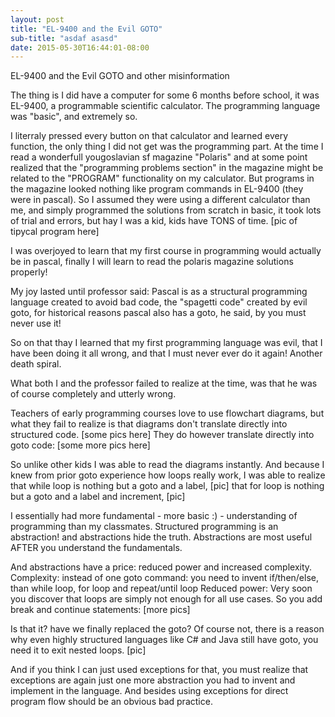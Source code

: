 ```yaml
---
layout: post
title: "EL-9400 and the Evil GOTO"
sub-title: "asdaf asasd"
date: 2015-05-30T16:44:01-08:00
---
```


EL-9400 and the Evil GOTO
and other misinformation

The thing is I did have a computer for some 6 months before school, it was EL-9400,
a programmable scientific calculator. The programming language was "basic", and extremely so.

I literraly pressed every button on that calculator and learned every function, the only thing I did not get was the programming part.
At the time I read a wonderfull yougoslavian sf magazine "Polaris" and at some point realized that the "programming problems section" in the magazine might be related to the "PROGRAM" functionality on my calculator. But programs in the magazine looked nothing like program commands in EL-9400 (they were in pascal).
So I assumed they were using a different calculator than me, and simply programmed the solutions from scratch in basic, it took lots of trial and errors, but hay I was a kid, kids have TONS of time.
[pic of tipycal program here]

I was overjoyed to learn that my first course in programming would actually be in pascal,
finally I will learn to read the polaris magazine solutions properly!

My joy lasted until professor said: Pascal is as a structural programming language created to avoid bad code, the "spagetti code" created by evil goto, for historical reasons pascal also has a goto, he said, by you must never use it!

So on that thay I learned that my first programming language was evil, that I have been doing it all wrong, and that I must never ever do it again! Another death spiral.

What both I and the professor failed to realize at the time, was that he was of course completely and utterly wrong.

Teachers of early programming courses love to use flowchart diagrams,
but what they fail to realize is that diagrams don't translate directly into structured code.
[some pics here]
They do however translate directly into goto code:
[some more pics here]

So unlike other kids I was able to read the diagrams instantly.
And because I knew from prior goto experience how loops really work,
I was able to realize that while loop is nothing but a goto and a label,
[pic]
that for loop is nothing but a goto and a label and increment,
[pic]

I essentially had more fundamental - more basic :) - understanding of programming than my classmates.
Structured programming is an abstraction! and abstractions hide the truth.
Abstractions are most useful AFTER you understand the fundamentals.

And abstractions have a price: reduced power and increased complexity.
Complexity:
instead of one goto command: you need to invent if/then/else, than while loop, for loop and repeat/until loop
Reduced power:
Very soon you discover that loops are simply not enough for all use cases.
So you add break and continue statements:
[more pics]

Is that it? have we finally replaced the goto?
Of course not, there is a reason why even highly structured languages like C# and Java still have goto,
you need it to exit nested loops.
[pic]

And if you think I can just used exceptions for that, you must realize that exceptions are again just one more abstraction you had to invent and implement in the language.
And besides using exceptions for direct program flow should be an obvious bad practice.






